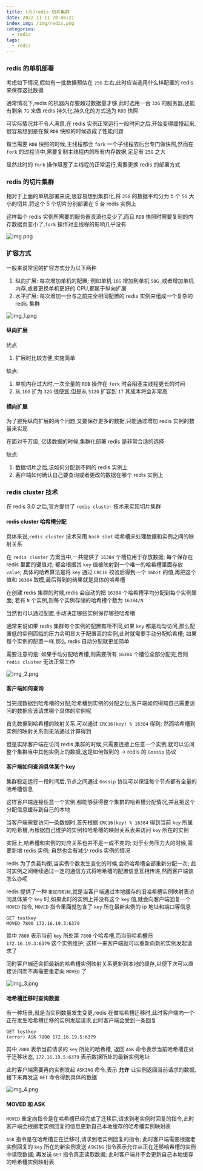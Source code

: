 ```yaml
---
title: (六)redis 切片集群
date: 2022-11-11 20:46:21
index_img: /img/redis.png
categories:
  - redis
tags:
  - redis
---
```


### redis 的单机部署

考虑如下情况,假如有一批数据预估在 `25G` 左右,此时应当选用什么样配置的 redis 来保存这批数据

通常情况下,redis 的机器内存要超过数据量才够,此时选用一台 `32G` 的服务器,还能有剩余 `7G` 来做 redis 持久化,持久化的方式选为 `RDB` 快照

可实际情况并不令人满意,在 redis 实例正常运行一段时间之后,开始变得缓慢起来,很容易想到是在做 `RDB` 快照的时候造成了性能问题

每当需要 `RDB` 快照的时候,主线程都会 `fork` 一个子线程去后台专门做快照,然而在 `fork` 的过程当中,需要复制主线程内的所有内存数据,足足有 `25G` 之大

显然此时的 `fork` 操作阻塞了主线程的正常运行,需要更换 redis 的部署方式

### redis 的切片集群

相对于上面的单机部署来说,很容易想到集群化,将 `25G` 的数据平均分为 5 个 `5G` 大小的切片,将这个 5 个切片分别部署在 5 台 redis 实例上

这样每个 redis 实例所需要的服务器资源也变少了,而且 `RDB` 快照时需要复制的内存数据页变小了,`fork` 操作对主线程的影响几乎没有

![img.png](https://tva1.sinaimg.cn/large/008vK57jgy1h81m0nccsvj30j409x76v.jpg)

### 扩容方式

一般来说常见的扩容方式分为以下两种

1. 纵向扩展: 每次增加单机的配置; 例如单机 `10G` 增加到单机 `50G` ,或者增加单机内存,或者更换单机更好的 CPU,都属于纵向扩展
2. 水平扩展: 每次增加一台与之前完全相同配置的 redis 实例来组成一个复杂的 redis 集群

![img_1.png](https://tva1.sinaimg.cn/large/008vK57jgy1h81m0s34nkj30iu09agnh.jpg)

#### 纵向扩展

优点

1. 扩展时比较方便,实施简单

缺点:

1. 单机内存过大时,一次全量的 `RDB` 操作在 `fork` 时会阻塞主线程更长的时间
2. 从 `16G` 扩为 `32G` 很便宜,但是从 `512G` 扩容到 `1T` 其成本将会非常高

#### 横向扩展

为了避免纵向扩展的两个问题,又要保存更多的数据,只能通过增加 redis 实例的数量来实现

在面对千万级, 亿级数据的时候,集群化部署 redis 是非常合适的选择

缺点:

1. 数据切片之后,该如何分配到不同的 redis 实例上
2. 客户端如何确认自己要查询或者更改的数据在哪个 redis 实例上

### redis cluster 技术

在 redis 3.0 之后,官方提供了 `redis cluster` 技术来实现切片集群

#### redis cluster 哈希槽分配

具体来说,`redis cluster` 技术采用 `hash slot` 哈希槽来处理数据和实例之间的映射关系

在 `redis cluster` 方案当中,一共提供了 `16384` 个槽位用于存放数据; 每个保存在 redis 里面的键值对; 都会根据其 `key` 值被映射到一个唯一的哈希槽里面存放 `value`;
具体的哈希算法是将 `key` 通过 `CRC16` 校验后得到一个 `16bit` 的值,再把这个值和 `16384` 取模,最后得到的结果就是具体的哈希槽

在创建 redis 集群的时候,redis 会自动的把 `16384` 个哈希槽平均分配到每个实例里面; 若有 `N` 个实例,则每个实例存储的哈希槽个数为 `16384/N`

当然也可以通过配置,手动决定哪些实例保存哪些哈希槽

通常来说如果 redis 集群每个实例的配置有所不同,如果 `key` 都是均匀访问,那么配置低的实例面临的压力会明显大于配置高的实例,此时就需要手动分配哈希槽; 如果每个实例的配置一样,那么 redis 自动分配就更加简单

需要注意的是: 如果手动分配哈希槽,则需要所有 `16384` 个槽位全部分配完,否则 `redis cluster` 无法正常工作

![img_2.png](https://tva1.sinaimg.cn/large/008vK57jgy1h81m0wakvmj30iz09lwh3.jpg)

#### 客户端如何查询

当完成数据到哈希槽的分配,哈希槽到实例的分配之后,客户端如何得知自己需要访问的数据应该请求哪个具体的实例呢

首先数据到哈希槽的映射关系,可以通过 `CRC16(key) % 16384` 得到; 然而哈希槽到实例的映射关系则无法通过计算得到

但是实际客户端在访问 redis 集群的时候,只需要连接上任意一个实例,就可以访问整个集群当中其他实例上的数据,这是如何做到的 -> redis 的 `Gossip` 协议

#### 客户端如何查询具体某个 key

集群稳定运行一段时间后,节点之间通过 `Gossip` 协议可以保证每个节点都有全量的哈希槽信息

这样客户端连接任意一个实例,都能够获得整个集群的哈希槽分配情况,并且把这个分配信息缓存到自己的本地

当客户端需要访问一条数据时,首先根据 `CRC16(key) % 16384` 得到当前 `key` 所属的哈希槽,再根据自己维护的实例和哈希槽的映射关系表来访问 `key` 所在的实例

实际上,哈希槽和实例的对应关系也并不是一成不变的; 对于业务压力大的时候,需要新增 redis 实例; 自然也会有减少 redis 实例的情况

redis 为了负载均衡,当实例个数发生变化的时候,会将哈希槽全部重新分配一次; 此时实例之间继续通过一定的通信方式将哈希槽的配置信息互相传递,然而客户端该怎么办呢

redis 提供了一种 `重定向机制`,就是当客户端通过本地缓存的旧哈希槽实例映射表访问具体某个 `key` 时,如果此时的实例上并没有这个 `key` 值,就会向客户端回复一个 `MOVED` 指令, `MOVED`
指令里面就包含了 `key` 所在最新实例的 ip 地址和端口等信息

```
GET testkey
MOVED 7800 172.16.19.3:6379
```

其中 `7800` 表示当前 `key` 所处第 `7800` 个哈希槽,而当前哈希槽归 `172.16.19.3:6379` 这个实例维护; 这样一来客户端就可以重新向新的实例发起请求了

同时客户端还会把最新的哈希槽实例映射关系更新到本地的缓存,以便下次可以直接访问而不再需要重定向 `MOVED` 了

![img_3.png](https://tva1.sinaimg.cn/large/008vK57jgy1h81m11azd2j30hy0f1dk7.jpg)

#### 哈希槽迁移时查询数据

有一种场景,就是当实例数量发生变更,redis 在做哈希槽迁移时,此时客户端向一个正在发生哈希槽迁移的实例发起请求,此时客户端会受到一条回复

```
GET testkey
(error) ASK 7800 172.16.19.5:6379
```

其中 `7800` 表示当前请求的 `key` 所处的哈希槽, 返回 `ASK` 命令表示当前哈希槽正处于迁移状态, `172.16.19.5:6379` 表示数据所处的最新实例地址

此时客户端需要再向实例发起 `ASKING` 命令,表示 **允许** 让实例返回当前请求的数据,接下来再发送 `GET` 命令得到具体的数据

![img_4.png](https://tva1.sinaimg.cn/large/008vK57jgy1h81m15sl7cj30j20ef42s.jpg)

#### MOVED 和 ASK

`MOVED` 重定向指令是在哈希槽已经完成了迁移后,请求到老实例时回复的指令,此时客户端会根据老实例回复的信息更新自己本地缓存的哈希槽实例映射表

`ASK` 指令是在哈希槽正在迁移时,请求到老实例回复的指令; 此时客户端需要根据老实例回复的 `key` 所在的新实例发送 `ASKING` 指令表示允许从正在迁移哈希槽的实例中读取数据; 再发送 `GET` 指令真正读取数据;
此时客户端并不会更新自己本地缓存的哈希槽实例映射表
